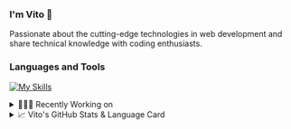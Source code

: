 ### I'm Vito 👋

Passionate about the cutting-edge technologies in web development and share technical knowledge with coding enthusiasts.

### Languages and Tools

[![My Skills](https://skillicons.dev/icons?i=js,html,css,react,next,styledcomponents,tailwind,vite,firebase,git,figma)](https://skillicons.dev)

<details>
<summary>👩🏻‍💻 Recently Working on</summary>

<br>

[![ReadMe Card](https://github-readme-stats.vercel.app/api/pin/?username=VitoProgramming&repo=smart-expense&theme=ayu-mirage)](https://github.com/VitoProgramming/smart-expense)

</details>

<details>
<summary>📈  Vito's GitHub Stats & Language Card</summary>
</br>

<p align="left"> <img src="https://github-readme-stats.vercel.app/api/top-langs/?username=VitoProgramming&layout=compact&langs_count=4&theme=ayu-mirage" alt="Top Languages Card" />

</br>

<p align="left"> <img src="https://github-readme-stats.vercel.app/api?username=VitoProgramming&count_private=true&show_icons=true&theme=ayu-mirage" alt="GitHub Stats" />

</details>
